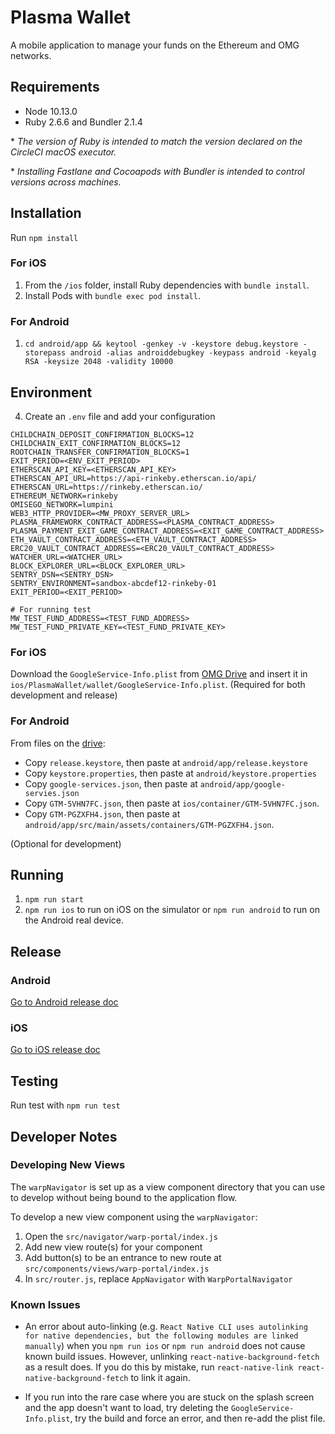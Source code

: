# Plasma Wallet

A mobile application to manage your funds on the Ethereum and OMG networks. 

## Requirements

- Node 10.13.0
- Ruby 2.6.6 and Bundler 2.1.4

\* _The version of Ruby is intended to match the version declared on the CircleCI macOS executor._

\* _Installing Fastlane and Cocoapods with Bundler is intended to control versions across machines._

## Installation

Run `npm install`

### For iOS

1. From the `/ios` folder, install Ruby dependencies with `bundle install`.
2. Install Pods with `bundle exec pod install`.

### For Android

1. `cd android/app && keytool -genkey -v -keystore debug.keystore -storepass android -alias androiddebugkey -keypass android -keyalg RSA -keysize 2048 -validity 10000`

## Environment

4. Create an `.env` file and add your configuration

```env
CHILDCHAIN_DEPOSIT_CONFIRMATION_BLOCKS=12
CHILDCHAIN_EXIT_CONFIRMATION_BLOCKS=12
ROOTCHAIN_TRANSFER_CONFIRMATION_BLOCKS=1
EXIT_PERIOD=<ENV_EXIT_PERIOD>
ETHERSCAN_API_KEY=<ETHERSCAN_API_KEY>
ETHERSCAN_API_URL=https://api-rinkeby.etherscan.io/api/
ETHERSCAN_URL=https://rinkeby.etherscan.io/
ETHEREUM_NETWORK=rinkeby
OMISEGO_NETWORK=lumpini
WEB3_HTTP_PROVIDER=<MW_PROXY_SERVER_URL>
PLASMA_FRAMEWORK_CONTRACT_ADDRESS=<PLASMA_CONTRACT_ADDRESS>
PLASMA_PAYMENT_EXIT_GAME_CONTRACT_ADDRESS=<EXIT_GAME_CONTRACT_ADDRESS>
ETH_VAULT_CONTRACT_ADDRESS=<ETH_VAULT_CONTRACT_ADDRESS>
ERC20_VAULT_CONTRACT_ADDRESS=<ERC20_VAULT_CONTRACT_ADDRESS>
WATCHER_URL=<WATCHER_URL>
BLOCK_EXPLORER_URL=<BLOCK_EXPLORER_URL>
SENTRY_DSN=<SENTRY_DSN>
SENTRY_ENVIRONMENT=sandbox-abcdef12-rinkeby-01
EXIT_PERIOD=<EXIT_PERIOD>

# For running test
MW_TEST_FUND_ADDRESS=<TEST_FUND_ADDRESS>
MW_TEST_FUND_PRIVATE_KEY=<TEST_FUND_PRIVATE_KEY>
```

### For iOS

Download the `GoogleService-Info.plist` from [OMG Drive](https://drive.google.com/drive/folders/1MMak_4mg5IZ-mv2zBOEok9FCYlMPqf2v?usp=sharing) and insert it in `ios/PlasmaWallet/wallet/GoogleService-Info.plist`. (Required for both development and release)


### For Android

From files on the [drive](https://drive.google.com/drive/folders/1MMak_4mg5IZ-mv2zBOEok9FCYlMPqf2v):
   - Copy `release.keystore`, then paste at `android/app/release.keystore`
   - Copy `keystore.properties`, then paste at `android/keystore.properties`
   - Copy `google-services.json`, then paste at `android/app/google-servies.json`
   - Copy `GTM-5VHN7FC.json`, then paste at `ios/container/GTM-5VHN7FC.json`.
   - Copy `GTM-PGZXFH4.json`, then paste at `android/app/src/main/assets/containers/GTM-PGZXFH4.json`.

(Optional for development)

## Running

1. `npm run start`
2. `npm run ios` to run on iOS on the simulator or `npm run android` to run on the Android real device.

## Release

### Android

[Go to Android release doc](docs/release-android.md)

### iOS

[Go to iOS release doc](docs/release-ios.md)

## Testing

Run test with `npm run test`

## Developer Notes

### **Developing New Views**

The `warpNavigator` is set up as a view component directory that you can use to develop without being bound to the application flow.

To develop a new view component using the `warpNavigator`:

1. Open the `src/navigator/warp-portal/index.js`
2. Add new view route(s) for your component
3. Add button(s) to be an entrance to new route at `src/components/views/warp-portal/index.js`
4. In `src/router.js`, replace `AppNavigator` with `WarpPortalNavigator`

### **Known Issues**

- An error about auto-linking (e.g. `React Native CLI uses autolinking for native dependencies, but the following modules are linked manually`) when you `npm run ios` or `npm run android` does not cause known build issues. However, unlinking `react-native-background-fetch` as a result does. If you do this by mistake, run `react-native-link react-native-background-fetch` to link it again.

- If you run into the rare case where you are stuck on the splash screen and the app doesn't want to load, try deleting the `GoogleService-Info.plist`, try the build and force an error, and then re-add the plist file.
